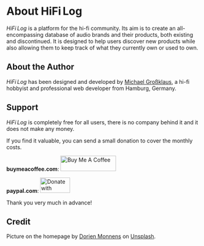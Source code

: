 # About HiFi&thinsp;Log

_HiFi&thinsp;Log_ is a platform for the hi-fi community. Its aim is to create an all-encompassing database of audio brands and their products, both existing and discontinued.
It is designed to help users discover new products while also allowing them to keep track of what they currently own or used to own.

## About the Author

_HiFi&thinsp;Log_ has been designed and developed by [Michael Großklaus](https://www.mgrossklaus.de), a hi-fi hobbyist and professional web developer from Hamburg, Germany.

## Support

_HiFi&thinsp;Log_ is completely free for all users, there is no company behind it and it does not make any money.

If you find it valuable, you can send a small donation to cover the monthly costs.

**buymeacoffee.com**: <a href="https://www.buymeacoffee.com/hifilog" rel="noopener"><img src="/buymeacoffee.png" alt="Buy Me A Coffee" height="40" width="145" loading="lazy"></a>

**paypal.com**: <a href="https://www.paypal.com/donate/?hosted_button_id=XKNPGEWPVWSHN" rel="noopener"><img src="/paypal.gif" alt="Donate with PayPal button" height="40" width="78" loading="lazy"></a>

Thank you very much in advance!

## Credit

Picture on the homepage by <a href="https://unsplash.com/de/@dorienmonnens">Dorien Monnens</a> on <a href="https://unsplash.com/de/fotos/vinyl-plattenspieler-auf-dem-tisch-UaSpWm8pTOc">Unsplash</a>.
